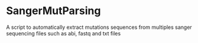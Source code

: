 # SangerMutParsing
A script to automatically extract mutations sequences from multiples sanger sequencing files such as abi, fastq and txt files
